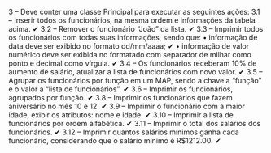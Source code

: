 3 – Deve conter uma classe Principal para executar as seguintes ações:
3.1 – Inserir todos os funcionários, na mesma ordem e informações da tabela acima. ✔
3.2 – Remover o funcionário “João” da lista. ✔
3.3 – Imprimir todos os funcionários com todas suas informações, sendo que:
• informação de data deve ser exibido no formato dd/mm/aaaa; ✔
• informação de valor numérico deve ser exibida no formatado com separador de 
milhar como ponto e decimal como vírgula. ✔
3.4 – Os funcionários receberam 10% de aumento de salário, atualizar a 
lista de funcionários com novo valor. ✔
3.5 – Agrupar os funcionários por função em um MAP, sendo a chave a “função” e 
o valor a “lista de funcionários”. ✔
3.6 – Imprimir os funcionários, agrupados por função. ✔
3.8 – Imprimir os funcionários que fazem aniversário no mês 10 e 12. ✔
3.9 – Imprimir o funcionário com a maior idade, exibir os atributos: nome e idade. ✔
3.10 – Imprimir a lista de funcionários por ordem alfabética. ✔
3.11 – Imprimir o total dos salários dos funcionários. ✔
3.12 – Imprimir quantos salários mínimos ganha cada funcionário, 
considerando que o salário mínimo é R$1212.00. ✔